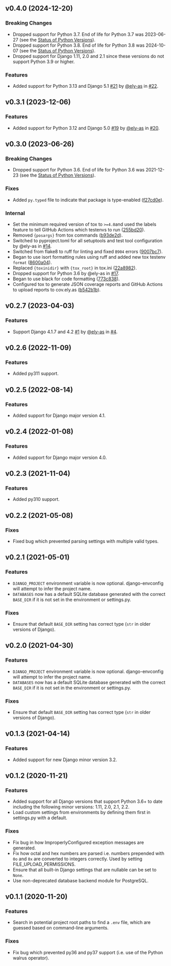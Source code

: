 ## v0.4.0 (2024-12-20)
### Breaking Changes
- Dropped support for Python 3.7. End of life for Python 3.7 was 2023-06-27 (see the
  [Status of Python Versions](https://devguide.python.org/versions/)).
- Dropped support for Python 3.8. End of life for Python 3.8 was 2024-10-07 (see the
  [Status of Python Versions](https://devguide.python.org/versions/)).
- Dropped support for Django 1.11, 2.0 and 2.1 since these versions do not support Python 3.9 or higher.

### Features
- Added support for Python 3.13 and Django 5.1 [#21](https://github.com/ely-as/django-envconfig/issues/21) by [@ely-as](https://github.com/ely-as) in [#22](https://github.com/ely-as/django-envconfig/pull/22).

## v0.3.1 (2023-12-06)
### Features
- Added support for Python 3.12 and Django 5.0 [#19](https://github.com/ely-as/django-envconfig/issues/19) by [@ely-as](https://github.com/ely-as) in [#20](https://github.com/ely-as/django-envconfig/pull/20).

## v0.3.0 (2023-06-26)
### Breaking Changes
- Dropped support for Python 3.6. End of life for Python 3.6 was 2021-12-23 (see the
  [Status of Python Versions](https://devguide.python.org/versions/)).

### Fixes
- Added `py.typed` file to indicate that package is type-enabled
  ([f27cd0e](https://github.com/ely-as/django-envconfig/commit/f27cd0e)).

### Internal
- Set the minimum required version of tox to `>=4.0`and used the labels feature to tell
  GitHub Actions which testenvs to run
  ([255bd20](https://github.com/ely-as/django-envconfig/commit/255bd20)).
- Removed `{posargs}` from tox commands
  ([b93de2d](https://github.com/ely-as/django-envconfig/commit/b93de2d)).
- Switched to pyproject.toml for all setuptools and test tool configuration by @ely-as
  in [#14](https://github.com/ely-as/django-envconfig/pull/14).
- Switched from flake8 to ruff for linting and fixed `B904` errors
  ([9007bc7](https://github.com/ely-as/django-envconfig/commit/9007bc7)).
- Began to use isort formatting rules using ruff and added new tox testenv `format`
  ([8600a04](https://github.com/ely-as/django-envconfig/commit/8600a04)).
- Replaced `{toxinidir}` with `{tox_root}` in tox.ini
  ([22a8982](https://github.com/ely-as/django-envconfig/commit/22a8982)).
- Dropped support for Python 3.6 by @ely-as in
  [#17](https://github.com/ely-as/django-envconfig/pull/17).
- Began to use black for code formatting
  ([773c838](https://github.com/ely-as/django-envconfig/commit/773c838)).
- Configured tox to generate JSON coverage reports and GitHub Actions to upload reports
  to cov.ely.as ([b542b1b](https://github.com/ely-as/django-envconfig/commit/b542b1b)).

## v0.2.7 (2023-04-03)
### Features
- Support Django 4.1.7 and 4.2 [#1](https://github.com/ely-as/django-envconfig/issues/1) by [@ely-as](https://github.com/ely-as) in [#4](https://github.com/ely-as/django-envconfig/pull/4).

## v0.2.6 (2022-11-09)
### Features
- Added py311 support.

## v0.2.5 (2022-08-14)
### Features
- Added support for Django major version 4.1.

## v0.2.4 (2022-01-08)
### Features
- Added support for Django major version 4.0.

## v0.2.3 (2021-11-04)
### Features
- Added py310 support.

## v0.2.2 (2021-05-08)
### Fixes
- Fixed bug which prevented parsing settings with multiple valid types.

## v0.2.1 (2021-05-01)
### Features
- `DJANGO_PROJECT` environment variable is now optional. django-envconfig will attempt to infer the project name.
- `DATABASES` now has a default SQLite database generated with the correct `BASE_DIR` if it is not set in the environment or settings.py.
### Fixes
- Ensure that default `BASE_DIR` setting has correct type (`str` in older versions of Django).

## v0.2.0 (2021-04-30)
### Features
- `DJANGO_PROJECT` environment variable is now optional. django-envconfig will attempt to infer the project name.
- `DATABASES` now has a default SQLite database generated with the correct `BASE_DIR` if it is not set in the environment or settings.py.
### Fixes
- Ensure that default `BASE_DIR` setting has correct type (`str` in older versions of Django).

## v0.1.3 (2021-04-14)
### Features
- Added support for new Django minor version 3.2.

## v0.1.2 (2020-11-21)
### Features
- Added support for all Django versions that support Python 3.6+ to date including the following minor versions: 1.11, 2.0, 2.1, 2.2.
- Load custom settings from environments by defining them first in settings.py with a default.
### Fixes
- Fix bug in how ImproperlyConfigured exception messages are generated.
- Fix how octal and hex numbers are parsed i.e. numbers prepended with `0o` and `0x` are converted to integers correctly. Used by setting FILE_UPLOAD_PERMISSIONS.
- Ensure that all built-in Django settings that are nullable can be set to `None`.
- Use non-deprecated database backend module for PostgreSQL.

## v0.1.1 (2020-11-20)
### Features
- Search in potential project root paths to find a `.env` file, which are guessed based on command-line arguments.
### Fixes
- Fix bug which prevented py36 and py37 support (i.e. use of the Python walrus operator).
